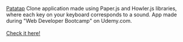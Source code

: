 <a href="https://patatap.com/">Patatap</a> Clone application made using Paper.js and Howler.js libraries, where each key on your keyboard corresponds to a sound. App made during "Web Developer Bootcamp" on Udemy.com.
<br>
<br><a href="https://aldonalis.github.io/PatatapClone/">Check it here!</a>
